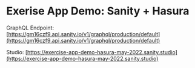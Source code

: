 # Exerise App Demo: Sanity + Hasura

GraphQL Endpoint: [https://gm16czf9.api.sanity.io/v1/graphql/production/default](https://gm16czf9.api.sanity.io/v1/graphql/production/default)

Studio: [https://exercise-app-demo-hasura-may-2022.sanity.studio](https://exercise-app-demo-hasura-may-2022.sanity.studio)
